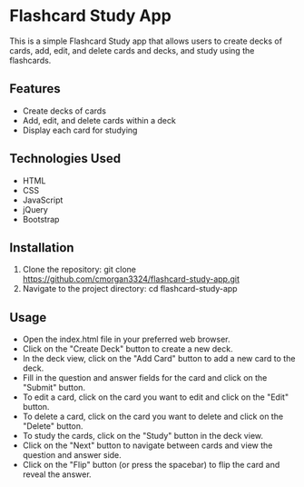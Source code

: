# Flashcard Study App
This is a simple Flashcard Study app that allows users to create decks of cards, add, edit, and delete cards and decks, and study using the flashcards.

## Features
- Create decks of cards
- Add, edit, and delete cards within a deck
- Display each card for studying

## Technologies Used
- HTML
- CSS
- JavaScript
- jQuery
- Bootstrap

## Installation
1. Clone the repository: git clone https://github.com/cmorgan3324/flashcard-study-app.git
2. Navigate to the project directory: cd flashcard-study-app

## Usage
- Open the index.html file in your preferred web browser.
- Click on the "Create Deck" button to create a new deck.
- In the deck view, click on the "Add Card" button to add a new card to the deck.
- Fill in the question and answer fields for the card and click on the "Submit" button.
- To edit a card, click on the card you want to edit and click on the "Edit" button.
- To delete a card, click on the card you want to delete and click on the "Delete" button.
- To study the cards, click on the "Study" button in the deck view.
- Click on the "Next" button to navigate between cards and view the question and answer side.
- Click on the "Flip" button (or press the spacebar) to flip the card and reveal the answer.




